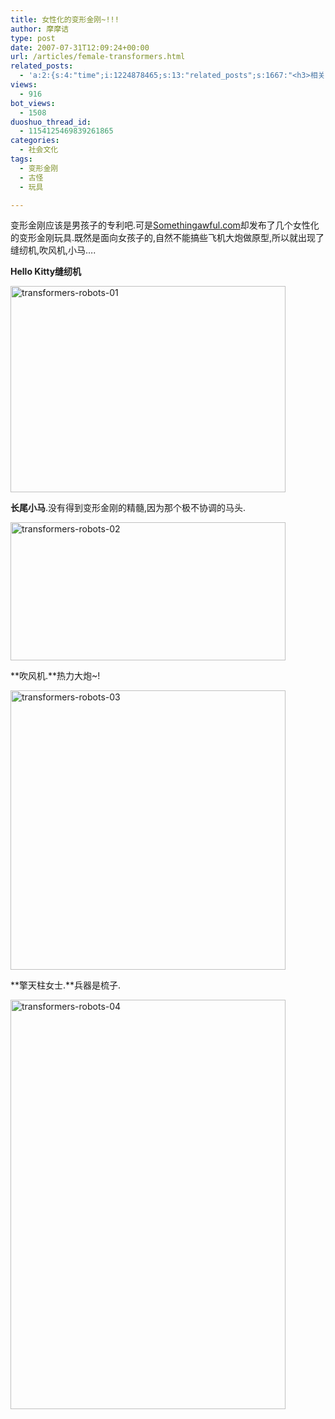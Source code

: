 ```yaml
---
title: 女性化的变形金刚~!!!
author: 摩摩诘
type: post
date: 2007-07-31T12:09:24+00:00
url: /articles/female-transformers.html
related_posts:
  - 'a:2:{s:4:"time";i:1224878465;s:13:"related_posts";s:1667:"<h3>相关日志</h3><ul class="related_post"><li><a href="http://www.digglife.cn/articles/9-reasons-for-smashing-your-cellphone.html" title="砸掉手机的9大理由">砸掉手机的9大理由</a></li><li><a href="http://www.digglife.cn/articles/animetion-character-become-councillor.html" title="恶搞:动漫人物泉こなた荣登日本参议院议员候选">恶搞:动漫人物泉こなた荣登日本参议院议员候选</a></li><li><a href="http://www.digglife.cn/articles/real-transformers.html" title="酷:真实世界的变形金刚">酷:真实世界的变形金刚</a></li><li><a href="http://www.digglife.cn/articles/strange-concept-vehicles.html" title="史上最怪异的10款概念车.">史上最怪异的10款概念车.</a></li><li><a href="http://www.digglife.cn/articles/%e8%b6%85%e9%85%b7%e8%a3%85%e5%a4%87nike%e7%9a%84%e5%8f%98%e5%bd%a2%e9%87%91%e5%88%9a%e8%bf%90%e5%8a%a8%e9%9e%8b.html" title="超酷装备:Nike的变形金刚运动鞋">超酷装备:Nike的变形金刚运动鞋</a></li><li><a href="http://www.digglife.cn/articles/%e7%94%b5%e5%bd%b1%e5%8f%98%e5%bd%a2%e9%87%91%e5%88%9a%e7%94%b5%e5%bd%b1%e7%89%88%e6%9c%80%e7%bb%88%e9%a2%84%e5%91%8a%e7%89%87%e4%b8%8a%e7%ba%bf.html" title="电影:变形金刚电影版最终预告片上线.">电影:变形金刚电影版最终预告片上线.</a></li><li><a href="http://www.digglife.cn/articles/%e7%94%b5%e5%bd%b1%e5%8f%98%e5%bd%a2%e9%87%91%e5%88%9atransformers%e7%9c%9f%e4%ba%ba%e7%89%88%e6%9c%80%e6%96%b0%e5%89%a7%e7%85%a7%e6%9b%9d%e5%85%89.html" title="电影:变形金刚(Transformers)真人版最新剧照曝光">电影:变形金刚(Transformers)真人版最新剧照曝光</a></li></ul>";}'
views:
  - 916
bot_views:
  - 1508
duoshuo_thread_id:
  - 1154125469839261865
categories:
  - 社会文化
tags:
  - 变形金刚
  - 古怪
  - 玩具

---
```

变形金刚应该是男孩子的专利吧.可是[Somethingawful.com][1]却发布了几个女性化的变形金刚玩具.既然是面向女孩子的,自然不能搞些飞机大炮做原型,所以就出现了缝纫机,吹风机,小马&#8230;.

**Hello Kitty缝纫机**

<a href="https://www.digglife.net/wp-content/uploads/3/379/2007/07/transformers-robots-01.jpg" atomicselection="true"><img src="https://www.digglife.net/wp-content/uploads/3/379/2007/07/transformers-robots-01-thumb.jpg" alt="transformers-robots-01" height="330" width="440" /></a>

**长尾小马**.没有得到变形金刚的精髓,因为那个极不协调的马头.

<a href="https://www.digglife.net/wp-content/uploads/3/379/2007/07/transformers-robots-02.jpg" atomicselection="true"><img src="https://www.digglife.net/wp-content/uploads/3/379/2007/07/transformers-robots-02-thumb.jpg" alt="transformers-robots-02" height="221" width="440" /></a>

**吹风机.**热力大炮~!

<a href="https://www.digglife.net/wp-content/uploads/3/379/2007/07/transformers-robots-03.jpg" atomicselection="true"><img src="https://www.digglife.net/wp-content/uploads/3/379/2007/07/transformers-robots-03-thumb.jpg" alt="transformers-robots-03" height="447" width="440" /></a>

**擎天柱女士.**兵器是梳子.

<a href="https://www.digglife.net/wp-content/uploads/3/379/2007/07/transformers-robots-04.jpg" atomicselection="true"><img src="https://www.digglife.net/wp-content/uploads/3/379/2007/07/transformers-robots-04-thumb.jpg" alt="transformers-robots-04" height="655" width="440" /></a>

 [1]: http://www.somethingawful.com
